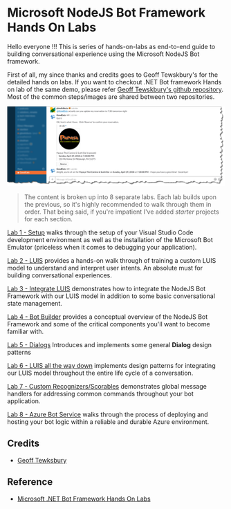 # Microsoft NodeJS Bot Framework Hands On Labs

Hello everyone !!! This is series of hands-on-labs as end-to-end guide to building conversational experience using the Microsoft NodeJS Bot framework. 

First of all, my since thanks and credits goes to Geoff Tewskbury's for the detailed hands on labs. If you want to checkout .NET Bot framework Hands on lab of the same demo, please refer [Geoff Tewskbury's github repository](https://github.com/gtewksbury/Microsoft-Bot-Framework-HOL). Most of the common steps/images are shared between two repositories.

![Screenshot](images/bot-slack.png)

> The content is broken up into 8 separate labs.  Each lab builds upon the previous, so it's highly recommended to walk through them in order.  That being said, if you're impatient I've added *starter* projects for each section.  

[Lab 1 - Setup](lab1-setup) walks through the setup of your Visual Studio Code development environment as well as the installation of the Microsoft Bot Emulator (priceless when it comes to debugging your application).

[Lab 2 - LUIS](lab2-luis) provides a hands-on walk through of training a custom LUIS model to understand and interpret user intents.  An absolute must for building conversational experiences.

[Lab 3 - Integrate LUIS](lab3-integrate-luis) demonstrates how to integrate the NodeJS Bot Framework with our LUIS model in addition to some basic conversational state management.

[Lab 4 - Bot Builder](lab4-bot-builder) provides a conceptual overview of the NodeJS Bot Framework and some of the critical components you'll want to become familiar with.

[Lab 5 - Dialogs](lab5-dialogs) Introduces and implements some general **Dialog** design patterns 

[Lab 6 - LUIS all the way down](lab6-luis-alltheway-down) implements design patterns for integrating our LUIS model throughout the entire life cycle of a conversation.

[Lab 7 - Custom Recognizers/Scorables](custom-recognizer) demonstrates global message handlers for 
addressing common commands throughout your bot application.

[Lab 8 - Azure Bot Service](azure-bot-service) walks through the process of deploying and hosting your bot logic within a reliable and durable Azure environment.

## Credits

- [Geoff Tewksbury](https://github.com/gtewksbury)

## Reference

- [Microsoft .NET Bot Framework Hands On Labs](https://github.com/gtewksbury/Microsoft-Bot-Framework-HOL)